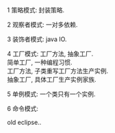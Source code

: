 1 策略模式: 封装策略.   

2 观察者模式: 一对多依赖.    

3 装饰者模式: java IO.   

4 工厂模式: 工厂方法, 抽象工厂.   
简单工厂, 一种编程习惯.  
工厂方法, 子类重写工厂方法生产实例.  
抽象工厂, 具体工厂生产实例家族.  
 
5 单例模式: 一个类只有一个实例.  

6 命令模式:

old eclipse..